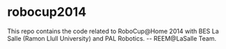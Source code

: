 robocup2014
===========

This repo contains the code related to RoboCup@Home 2014 with BES La Salle (Ramon Llull University) and PAL Robotics. -- REEM@LaSalle Team.
